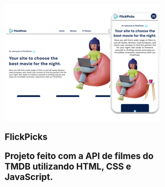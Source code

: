 <h1>
    <a href="https://flickpicks.netlify.app/" target="_blank"><img src="assets/img/banner6.png" target="_blank" alt=""></a>
    <p>FlickPicks</p>
    <p>Projeto feito com a API de filmes do TMDB utilizando HTML, CSS e JavaScript.</p>
</h1>